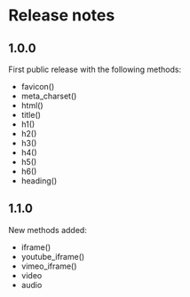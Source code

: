 Release notes
=============

1.0.0
-----
First public release with the following methods:

* favicon()
* meta_charset()
* html()
* title()
* h1()
* h2()
* h3()
* h4()
* h5()
* h6()
* heading()

1.1.0
-----
New methods added:

* iframe()
* youtube_iframe()
* vimeo_iframe()
* video
* audio

